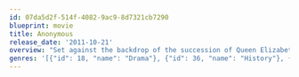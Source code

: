 ```yaml
---
id: 07da5d2f-514f-4082-9ac9-8d7321cb7290
blueprint: movie
title: Anonymous
release_date: '2011-10-21'
overview: "Set against the backdrop of the succession of Queen Elizabeth I, and the Essex Rebellion against her, the story advances the theory that it was in fact Edward De Vere, Earl of Oxford who penned Shakespeare's plays."
genres: '[{"id": 18, "name": "Drama"}, {"id": 36, "name": "History"}, {"id": 53, "name": "Thriller"}]'
---
```

